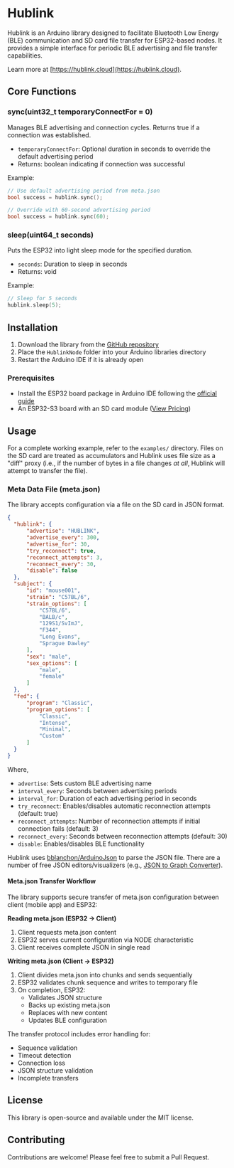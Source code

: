 # Hublink

Hublink is an Arduino library designed to facilitate Bluetooth Low Energy (BLE) communication and SD card file transfer for ESP32-based nodes. It provides a simple interface for periodic BLE advertising and file transfer capabilities.

Learn more at [https://hublink.cloud](https://hublink.cloud).

## Core Functions
### sync(uint32_t temporaryConnectFor = 0)
Manages BLE advertising and connection cycles. Returns true if a connection was established.
- `temporaryConnectFor`: Optional duration in seconds to override the default advertising period
- Returns: boolean indicating if connection was successful

Example:
```cpp
// Use default advertising period from meta.json
bool success = hublink.sync();

// Override with 60-second advertising period
bool success = hublink.sync(60);
```

### sleep(uint64_t seconds)
Puts the ESP32 into light sleep mode for the specified duration.
- `seconds`: Duration to sleep in seconds
- Returns: void

Example:
```cpp
// Sleep for 5 seconds
hublink.sleep(5);
```

## Installation
1. Download the library from the [GitHub repository](https://github.com/Neurotech-Hub/HublinkNode)
2. Place the `HublinkNode` folder into your Arduino libraries directory
3. Restart the Arduino IDE if it is already open

### Prerequisites
- Install the ESP32 board package in Arduino IDE following the [official guide](https://docs.espressif.com/projects/arduino-esp32/en/latest/installing.html)
- An ESP32-S3 board with an SD card module ([View Pricing](https://hublink.cloud/pricing))

## Usage
For a complete working example, refer to the `examples/` directory. Files on the SD card are treated as accumulators and Hublink uses file size as a "diff" proxy (i.e., if the number of bytes in a file changes _at all_, Hublink will attempt to transfer the file).

### Meta Data File (meta.json)
The library accepts configuration via a file on the SD card in JSON format.

```json
{
  "hublink": {
      "advertise": "HUBLINK",
      "advertise_every": 300,
      "advertise_for": 30,
      "try_reconnect": true,
      "reconnect_attempts": 3,
      "reconnect_every": 30,
      "disable": false
  },
  "subject": {
      "id": "mouse001",
      "strain": "C57BL/6",
      "strain_options": [
          "C57BL/6",
          "BALB/c",
          "129S1/SvImJ",
          "F344",
          "Long Evans",
          "Sprague Dawley"
      ],
      "sex": "male",
      "sex_options": [
          "male",
          "female"
      ]
  },
  "fed": {
      "program": "Classic",
      "program_options": [
          "Classic",
          "Intense",
          "Minimal",
          "Custom"
      ]
  }
}
```

Where,
- `advertise`: Sets custom BLE advertising name
- `interval_every`: Seconds between advertising periods
- `interval_for`: Duration of each advertising period in seconds
- `try_reconnect`: Enables/disables automatic reconnection attempts (default: true)
- `reconnect_attempts`: Number of reconnection attempts if initial connection fails (default: 3)
- `reconnect_every`: Seconds between reconnection attempts (default: 30)
- `disable`: Enables/disables BLE functionality

Hublink uses [bblanchon/ArduinoJson](https://github.com/bblanchon/ArduinoJson) to parse the JSON file. There are a number of free JSON editors/visualizers (e.g., [JSON to Graph Converter](https://jsonviewer.tools/editor)).

#### Meta.json Transfer Workflow
The library supports secure transfer of meta.json configuration between client (mobile app) and ESP32:

**Reading meta.json (ESP32 → Client)**
1. Client requests meta.json content
2. ESP32 serves current configuration via NODE characteristic
3. Client receives complete JSON in single read

**Writing meta.json (Client → ESP32)**
1. Client divides meta.json into chunks and sends sequentially
2. ESP32 validates chunk sequence and writes to temporary file
3. On completion, ESP32:
   - Validates JSON structure
   - Backs up existing meta.json
   - Replaces with new content
   - Updates BLE configuration

The transfer protocol includes error handling for:
- Sequence validation
- Timeout detection
- Connection loss
- JSON structure validation
- Incomplete transfers

## License
This library is open-source and available under the MIT license.

## Contributing
Contributions are welcome! Please feel free to submit a Pull Request.

